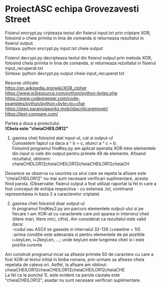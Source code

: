 # ProiectASC echipa Grovezavesti Street  
Fisierul encrypt.py cripteaza textul din fisierul input.txt prin criptare XOR, folosind o cheie primita in linia de comanda si returneaza rezultatul in fisierul output.  
Sintaxa: python encrypt.py input.txt cheie output

Fisierul decrypt.py decripteaza textul din fisierul output prin metoda XOR, folosind cheia primita in linia de comanda, si returneaza rezultatul in fisierul input_recuperat.txt  
Sintaxa: python decrypt.py output cheie input_recuperat.txt

Resurse utilizate:  
https://en.wikipedia.org/wiki/XOR_cipher  
https://www.w3resource.com/python/python-bytes.php  
https://www.codegrepper.com/code-examples/python/python+byte+to+char  
https://pteo.paranoiaworks.mobi/diacriticsremover/  
https://text-compare.com/  


Partea a doua a proiectului:  
**!Cheia este "cheiaCHEILOR12"**  
1) gasirea cheii folosind atat input-ul, cat si output-ul  
Cunoastem faptul ca daca a ^ b = c, atunci a ^ c = b.  
Folosind programul findKey.py am aplicat operatia XOR intre elementele din input si cele din output pentru primele 49 de elemente. Afisand rezultatul, obtinem: cheiaCHEILOR12cheiaCHEILOR12cheiaCHEILOR12cheiaCH

Deoarece se observa cu usurinta ca sirul care se repeta la afisare este "cheiaCHEILOR12" nu mai sunt necesare verificari suplimentare, acesta fiind parola.
(Observatie: fisierul output a fost utilizat raportat la fel in care a fost conceput de echipa respectiva - cu extensia .txt, continand reprezentarea in baza 2 a caracterelor criptate)

2) gasirea cheii folosind doar output-ul  
In programul findKey2.py am parcurs elementele output-ului si pe fiecare l-am XOR-at cu caracterele care pot aparea in interiorul cheii (litere mari, litere mici, cifre). Am considerat ca rezultatul este valid daca:  
       -codul sau ASCII se gaseste in intervalul 32-126 (+newline = 10)  
       -prima conditie este adevarata si pentru elementele de pe pozitiile i+keyLen, i+2keyLen, ...; unde keyLen este lungimea cheii si i este pozitia curenta  
       
Am construit programul incat sa afiseze primele 50 de caractere cu care a fost XOR-at textul initial in limba romana, prin urmare sa afiseze cheia repetata de cateva ori. Astfel, la afisare am obtinut:  
cheiaCHEILOR12cheiaCHEILOR12cheiaCHEILOR12cheiaCHE  
La fel ca la punctul 1), este evident ca parola cautata este "cheiaCHEILOR12", asadar nu sunt necesare verificari suplimentare.
